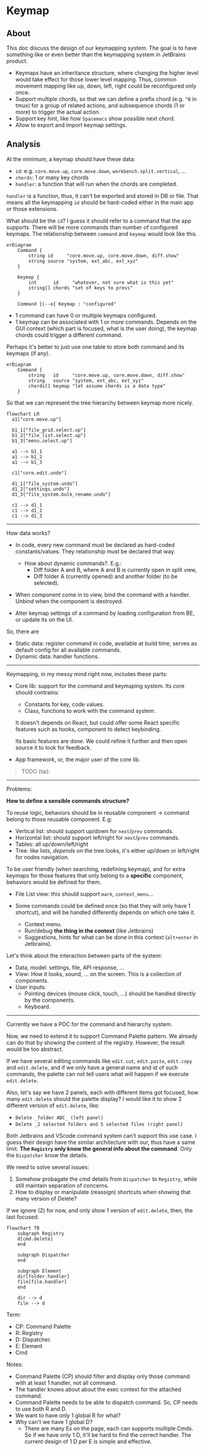 # Keymap

## About

This doc discuss the design of our keymapping system. The goal is to have
something like or even better than the keymapping system in JetBrains product.

- Keymaps have an inheritance structure, where changing the higher level would
  take effect for those lower level mapping. Thus, common movement mapping like
  up, down, left, right could be reconfigured only once.
- Support multiple chords, so that we can define a prefix chord (e.g. `^B` in
  tmux) for a group of related actions, and subsequence chords (1 or more) to
  trigger the actual action.
- Support key hint, like how `Spacemacs` show possible next chord.
- Allow to export and import keymap settings.

## Analysis

At the minimum, a keymap should have these data:

- `id`: e.g. `core.move.up`, `core.move.down`, `workbench.split.vertical`, ...
- `chords`: 1 or many key chords
- `handler`: a function that will run when the chords are completed.

`handler` is a function, thus, it can't be exported and stored in DB or file.
That means all the keymapping `id` should be hard-coded either in the main app
or those extensions.

What should be the `id`? I guess it should refer to a command that the app
supports. There will be more commands than number of configured keymaps. The
relationship between `command` and `keymap` would look like this.

```mermaid
erDiagram
    Command {
        string id     "core.move.up, core.move.down, diff.show"
        string source "system, ext_abc, ext_xyz"
    }

    Keymap {
        int      id     "whatever, not sure what is this yet"
        string[] chords "set of keys to press"
    }

    Command }|--o{ Keymap : "configured"
```

- 1 command can have 0 or multiple keymaps configured.
- 1 keymap can be associated with 1 or more commands. Depends on the GUI context
  (which part is focused, what is the user doing), the keymap chords could
  trigger a different command.

Perhaps it's better to just use one table to store both command and its keymaps
(if any).

```mermaid
erDiagram
    Command {
        string   id     "core.move.up, core.move.down, diff.show"
        string   source "system, ext_abc, ext_xyz"
        chords[] keymap "let assume chords is a data type"
    }
```

So that we can represent the tree hierarchy between keymap more nicely.

```mermaid
flowchart LR
  a1["core.move.up"]

  b1_1["file_grid.select.up"]
  b1_2["file_list.select.up"]
  b1_3["menu.select.up"]

  a1 --> b1_1
  a1 --> b1_2
  a1 --> b1_3

  c1["core.edit.undo"]

  d1_1["file_system.undo"]
  d1_2["settings.undo"]
  d1_3["file_system.bulk_rename.undo"]

  c1 --> d1_1
  c1 --> d1_2
  c1 --> d1_3
```

---

How data works?

- In code, every new command must be declared as hard-coded constants/values.
  They relationship must be declared that way.

  - How about dynamic commands?. E.g.:
    - Diff folder A and B, where A and B is currently open in split view,
    - Diff folder A (currently opened) and another folder (to be selected).

- When component come in to view, bind the command with a handler. Unbind when
  the component is destroyed.

- Alter keymap settings of a command by loading configuration from BE, or update
  its on the UI.

So, there are

- Static data: register command in code, available at build time, serves as
  default config for all available commands.
- Dynamic data: handler functions.

---

Keymapping, in my messy mind right now, includes these parts:

- Core lib: support for the command and keymaping system. Its core should
  contrains:

  - Constants for key, code values.
  - Class, functions to work with the command system.

  It doesn't depends on React, but could offer some React specific features such
  as hooks, component to detect keybinding.

  Its basic features are done. We could refine it further and then open source
  it to look for feedback.

- App framework, or, the major user of the core lib.

> TODO (tai):

---

Problems:

**How to define a sensible commands structure?**

To reuse logic, behaviors should be in reusable component -> command belong to
those reusable component. E.g:

- Vertical list: should support up/down for `next`/`prev` commands.
- Horizontal list: should support left/right for `next`/`prev` commands.
- Tables: all up/down/left/right
- Tree: like lists, _depends_ on the tree looks, it's either up/down or
  left/right for nodes navigation.

To be user friendly (when searching, redefining keymap), and for extra keymaps
for those features that only belong to a **specific** component, behaviors would
be defined for them.

- File List view: this should support `mark`, `context_menu`...

- Some commands could be defined once (so that they will only have 1 shortcut),
  and will be handled differently depends on which one take it.
  - Context menu.
  - Run/debug **the thing in the context** (like Jetbrains)
  - Suggestions, hints for what can be done in this context (`alt+enter` in
    Jetbrains).

Let's think about the interaction between parts of the system:

- Data, model: settings, file, API response, ...
- View: How it looks, sound, ... on the screen. This is a collection of
  components.
- User inputs:
  - Pointing devices (mouse click, touch, ...) should be handled directly by the
    components.
  - Keyboard.

---

Currently we have a POC for the command and hierarchy system.

Now, we need to extend it to support Command Palette pattern. We already can do
that by showing the content of the registry. However, the result would be too
abstract.

If we have several editing commands like `edit.cut`, `edit.paste`, `edit.copy`
and `edit.delete`, and if we only have a general name and id of such commands,
the palette can not tell users what will happen if we execute `edit.delete`.

Also, let's say we have 2 panels, each with different items got focused, how
many `edit.delete` should the palette display? I would like it to show 2
different version of `edit.delete`, like:

- `Delete _folder ABC_ (left panel)`
- `Delete _2 selected folders and 5 selected files (right panel)`

Both Jetbrains and VScode command system can't support this use case. I guess
their design have the similar architecture with our, thus have a same limit.
**The `Registry` only know the general info about the command**. Only the
`Dispatcher` know the details.

We need to solve several issues:

1. Somehow probagate the cmd details from `Dispatcher` to `Registry`, while
   still maintain separation of concerns.
2. How to display or manipulate (reassign) shortcuts when showing that many
   version of Delete?

If we ignore (2) for now, and only show 1 version of `edit.delete`, then, the
last focused.

```mermaid
flowchart TB
    subgraph Registry
    d[cmd.delete]
    end

    subgraph Dispatcher
    end

    subgraph Element
    dir[folder.handler]
    file[file.handler]
    end

    dir --> d
    file --> d
```

Term:

- CP: Command Palette
- R: Registry
- D: Dispatcher.
- E: Element
- Cmd

Notes:

- Command Palette (CP) should filter and display only those command with at
  least 1 handler, not all command.
- The handler knows about about the exec context for the attached command.
- Command Palette needs to be able to dispatch command. So, CP needs to use both
  R and D.
- We want to have only 1 global R for what?
- Why can't we have 1 global D?
  - There are many Es on the page, each can supports multiple Cmds. So if we
    have only 1 D, it'll be hard to find the correct handler. The current design
    of 1 D per E is simple and effective.

